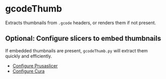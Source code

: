 # gcodeThumb
Extracts thumbnails from `.gcode` headers, or renders them if not present.

## Optional: Configure slicers to embed thumbnails
If embedded thumbnails are present, `gcodeThumb.py` will extract them quickly and efficiently.
  * [Configure Prusaslicer](https://duckduckgo.com/?q=Prusa+printer.ini+embed+thumbnails&ia=web)
  * [Configure Cura](https://github.com/Razor10021990/SnapmakerGcodeWriter)


